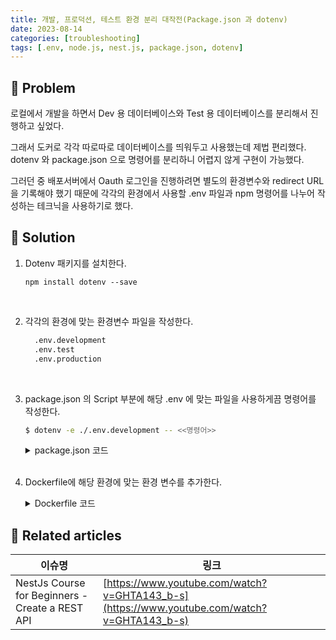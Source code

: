 ```yaml
---
title: 개발, 프로덕션, 테스트 환경 분리 대작전(Package.json 과 dotenv)
date: 2023-08-14
categories: [troubleshooting]
tags: [.env, node.js, nest.js, package.json, dotenv]
---
```


## 🤔 Problem

로컬에서 개발을 하면서 Dev 용 데이터베이스와 Test 용 데이터베이스를 분리해서 진행하고 싶었다.

그래서 도커로 각각 따로따로 데이터베이스를 띄워두고 사용했는데 제법 편리했다. dotenv 와 package.json 으로 명령어를 분리하니 어렵지 않게 구현이 가능했다.

그러던 중 배포서버에서 Oauth 로그인을 진행하려면 별도의 환경변수와 redirect URL을 기록해야 했기 때문에 각각의 환경에서 사용할 .env 파일과 npm 명령어를 나누어 작성하는 테크닉을 사용하기로 했다.

## 🌱 Solution

1.  Dotenv 패키지를 설치한다.

    `npm install dotenv --save`

    <br/>

2.  각각의 환경에 맞는 환경변수 파일을 작성한다.

    ```zsh
      .env.development
      .env.test
      .env.production
    ```

    <br/>

3.  package.json 의 Script 부분에 해당 .env 에 맞는 파일을 사용하게끔 명령어를 작성한다.

    ```zsh
    $ dotenv -e ./.env.development -- <<명령어>>
    ```

    <details markdown="block"><summary>package.json 코드</summary>

    ```py
    "scripts": {

      # 개발환경 --------------------------------------------------------------------------

      # 개발 환경용 데이터베이스 컨테이너 제거
      "db:dev:rm": "docker compose rm dev-db -s -f -v",

      # 개발 환경용 데이터베이스 컨테이너 실행
      "db:dev:up": "docker compose up dev-db -d",

      # 상기 명령어 조합 : 개발 환경용 데이터베이스 컨테이너 제거 후 재시작 및 Prisma 마이그레이션 실행
      "db:dev:restart": "npm run db:dev:rm && npm run db:dev:up && sleep 1 && npm run prisma:dev:deploy",

      # Prisma 스튜디오 실행 (개발 환경)
      "prisma:dev:studio": "dotenv -e ./.env.development -- npx prisma studio",

      # 개발 환경용 Prisma 마이그레이션 실행
      "prisma:dev:deploy": "dotenv -e ./.env.development -- prisma migrate dev",

      # 개발 환경 설정을 적용한 개발 모드로 Nest.js 앱 실행
      "dev": "dotenv -e .env.development -- nest start --watch",


      # 테스트 환경 --------------------------------------------------------------------------

      # 테스트 환경용 Prisma 마이그레이션 실행
      "prisma:test:deploy": "dotenv -e ./.env.test -- prisma migrate deploy",

      # 테스트 환경용 데이터베이스 컨테이너 제거
      "db:test:rm": "docker compose rm test-db -s -f -v",

      # 테스트 환경용 데이터베이스 컨테이너 실행
      "db:test:up": "docker compose up test-db -d",

      # 테스트 환경용 데이터베이스 컨테이너 제거 후 재시작 및 Prisma 마이그레이션 실행
      "db:test:restart": "npm run db:test:rm && npm run db:test:up && sleep 1 && npm run prisma:test:deploy",

      # 엔드투엔드 테스트 전에 테스트 환경용 데이터베이스 컨테이너 재시작
      "pretest:e2e": "npm run db:test:restart",

      # 엔드투엔드 테스트 실행
      "test:e2e": "dotenv -e ./.env.test -- jest --watch --no-cache --config ./test/jest-e2e.json",

      # Prisma 모델 코드 생성
      "prisma:generate": "npx prisma generate",


      # 프로덕션 환경 --------------------------------------------------------------------------

      # 프로덕션 환경에서 Prisma 마이그레이션 실행 및 앱 실행 (Dockerfile 및 docker-compose.yml에서 사용)
      "start:migrate:prod": "prisma migrate deploy && npm run start:prod"

      # 개발 모드로 Nest.js 앱 실행
      "start:dev": "nest start --watch",
    }
    ```

    </details>

    <br/>

4.  Dockerfile에 해당 환경에 맞는 환경 변수를 추가한다.

    <details markdown="block"><summary>Dockerfile 코드</summary>

    ```Dockerfile
    # 개발용 스테이지
    FROM node:18-alpine AS development

    WORKDIR /app

    # package.json과 package-lock.json 파일 복사
    COPY package\*.json ./

    # 종속성 설치
    RUN npm install

    # 생성된 Prisma 파일 복사
    COPY prisma ./prisma/

    # 환경 변수 복사
    COPY .env.production ./

    # tsconfig.json 파일 복사
    COPY tsconfig.json ./

    # 소스 코드 복사
    COPY . .

    # 서버를 포트 5000으로 실행하도록 설정
    EXPOSE 5000

    # 마이그레이션을 포함하여 시작 스크립트 실행
    CMD ["npm", "run", "start:migrate:prod"]
    ```

    </details>

## 📎 Related articles

| 이슈명                                          | 링크                                                                                       |
| ----------------------------------------------- | ------------------------------------------------------------------------------------------ |
| NestJs Course for Beginners - Create a REST API | [https://www.youtube.com/watch?v=GHTA143_b-s](https://www.youtube.com/watch?v=GHTA143_b-s) |
